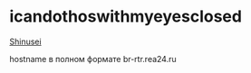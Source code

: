# icandothoswithmyeyesclosed

[Shinusei](https://github.com/Shinusei)

hostname в полном формате br-rtr.rea24.ru
